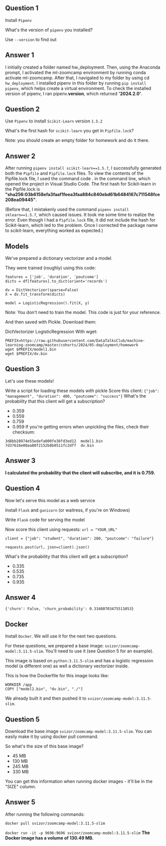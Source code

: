 ## Question 1
Install ```Pipenv```

What's the version of ```pipenv``` you installed?

Use ```--version``` to find out

## Answer 1 

I initially created a folder named hw_deployment. Then, using the Anaconda prompt, I activated the ml-zoomcamp environment by running conda activate ml-zoomcamp. After that, I navigated to my folder by using cd ```hw_deployment```. I installed pipenv in this folder by running ```pip install pipenv```, which helps create a virtual environment. To check the installed version of pipenv, I ran pipenv.__version__, which returned __'2024.2.0'__.

## Question 2
Use ```Pipenv``` to install ```Scikit-Learn``` version ```1.5.2```

What's the first hash for ```scikit-learn``` you get in ```Pipfile.lock```?

Note: you should create an empty folder for homework and do it there.

## Answer 2

After running ```pipenv install scikit-learn==1.5.7```, I successfully generated both the ```Pipfile``` and ```Pipfile.lock``` files. To view the contents of the Pipfile.lock file, I used the command code . in the command line, which opened the project in Visual Studio Code. The first hash for Scikit-learn in the Pipfile.lock is __"sha256:03b6158efa3faaf1feea3faa884c840ebd61b6484167c711548fce208ea09445"__. 



(Before that, I mistakenly used the command ```pipenv install sklearn==1.5.7```, which caused issues. It took me some time to realize the error. Even though I had a ```Pipfile.lock``` file, it did not include the hash for Scikit-learn, which led to the problem. Once I corrected the package name to scikit-learn, everything worked as expected.)

## Models
We've prepared a dictionary vectorizer and a model.

They were trained (roughly) using this code:

```
features = ['job', 'duration', 'poutcome']
dicts = df[features].to_dict(orient='records')

dv = DictVectorizer(sparse=False)
X = dv.fit_transform(dicts)

model = LogisticRegression().fit(X, y)
```

Note: You don't need to train the model. This code is just for your reference.

And then saved with Pickle. Download them:

DictVectorizer
LogisticRegression
With wget:

```
PREFIX=https://raw.githubusercontent.com/DataTalksClub/machine-learning-zoomcamp/master/cohorts/2024/05-deployment/homework
wget $PREFIX/model1.bin
wget $PREFIX/dv.bin
```
## Question 3
Let's use these models!

Write a script for loading these models with pickle
Score this client:
```{"job": "management", "duration": 400, "poutcome": "success"}```
What's the probability that this client will get a subscription?

- 0.359
- 0.559
- 0.759
- 0.959
If you're getting errors when unpickling the files, check their checksum:

```$ md5sum model1.bin dv.bin
3d8bb28974e55edefa000fe38fd3ed12  model1.bin
7d37616e00aa80f2152b8b0511fc2dff  dv.bin
```

## Answer 3

__I calculated the probability that the client will subscribe, and it is 0.759.__

## Question 4
Now let's serve this model as a web service

Install ```Flask``` and ```gunicorn``` (or waitress, if you're on Windows)

Write ```Flask``` code for serving the model

Now score this client using requests:
```url = "YOUR_URL"```

```client = {"job": "student", "duration": 280, "poutcome": "failure"}```

```requests.post(url, json=client).json()```

What's the probability that this client will get a subscription?
- 0.335
- 0.535
- 0.735
- 0.935

## Answer 4 

```{'churn': False, 'churn_probability': 0.33480703475511053}```

## Docker

Install ```Docker```. We will use it for the next two questions.

For these questions, we prepared a base image: ```svizor/zoomcamp-model:3.11.5-slim```. You'll need to use it (see Question 5 for an example).

This image is based on ```python:3.11.5-slim``` and has a logistic regression model (a different one) as well a dictionary vectorizer inside.

This is how the Dockerfile for this image looks like:

```FROM python:3.11.5-slim
WORKDIR /app
COPY ["model2.bin", "dv.bin", "./"]
```
We already built it and then pushed it to ```svizor/zoomcamp-model:3.11.5-slim```.

## Question 5

Download the base image ```svizor/zoomcamp-model:3.11.5-slim```. You can easily make it by using docker pull command.

So what's the size of this base image?

- 45 MB
- 130 MB
- 245 MB
- 330 MB

You can get this information when running docker images - it'll be in the "SIZE" column.

## Answer 5
After running the following commands: 

```docker pull svizor/zoomcamp-model:3.11.5-slim```

```docker run -it -p 9696:9696 svizor/zoomcamp-model:3.11.5-slim```
__The Docker image has a volume of 130.49 MB.__
